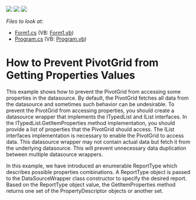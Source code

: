<!-- default badges list -->
![](https://img.shields.io/endpoint?url=https://codecentral.devexpress.com/api/v1/VersionRange/128582374/21.2.3%2B)
[![](https://img.shields.io/badge/Open_in_DevExpress_Support_Center-FF7200?style=flat-square&logo=DevExpress&logoColor=white)](https://supportcenter.devexpress.com/ticket/details/E945)
[![](https://img.shields.io/badge/📖_How_to_use_DevExpress_Examples-e9f6fc?style=flat-square)](https://docs.devexpress.com/GeneralInformation/403183)
<!-- default badges end -->
<!-- default file list -->
*Files to look at*:

* [Form1.cs](./CS/Form1.cs) (VB: [Form1.vb](./VB/Form1.vb))
* [Program.cs](./CS/Program.cs) (VB: [Program.vb](./VB/Program.vb))
<!-- default file list end -->
# How to Prevent PivotGrid from Getting Properties Values


<p>This example shows how to prevent the PivotGrid from accessing some properties in the datasource. By default, the PivotGrid fetches all data from the datasource and sometimes such behavior can be undesirable. To prevent the PivotGrid from accessing properties, you should create a datasource wrapper that implements the ITypedList and IList interfaces. In the ITypedList.GetItemProperties method implementation, you should provide a list of properties that the PivotGrid should access. The IList interfaces implementation is necessary to enable the PivotGrid to access data. This datasource wrapper may not contain actual data but fetch it from the underlying datasource. This will prevent unnecessary data duplication between multiple datasource wrappers.</p><p>In this example, we have introduced an enumerable ReportType which describes possible properties combinations. A ReportType object is passed to the DataSourceWrapper class constructor to specify the desired report. Based on the ReportType object value, the GetItemProperties method returns one set of the PropertyDescriptor objects or another set.</p>

<br/>



